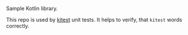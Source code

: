 Sample Kotlin library.

This repo is used by [kitest](https://github.com/rtmigo/kitest_py) unit tests. It helps to verify,
that `kitest` words correctly.